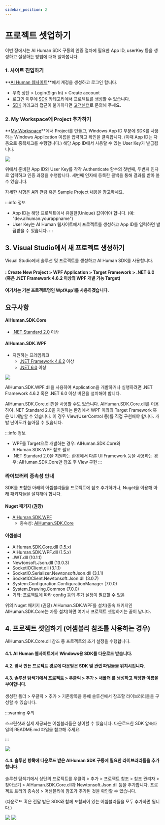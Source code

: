 ```yaml
---
sidebar_position: 2
---
```


# 프로젝트 셋업하기

이번 장에서는 AI Human SDK 구동의 인증 절차에 필요한 App ID, userKey 등을 생성하고 설정하는 방법에 대해 알아봅니다.

### 1. 사이트 진입하기

**[AI Human 웹사이트](https://www.aistudios.com/aihuman/)**에서 계정을 생성하고 로그인 합니다.

- 우측 상단 > Login(Sign In) > Create account
- 로그인 이후에 [SDK](https://aihuman.aistudios.com/aihuman/sdk) 카테고리에서 프로젝트를 생성할 수 있습니다.
- [SDK](https://aihuman.aistudios.com/aihuman/sdk) 카테고리 접근이 불가하다면 [고객센터](https://www.aistudios.com/ko/company/contact)로 문의해 주세요.

### 2. My Workspace에 Project 추가하기

**[My Workspace](https://aihuman.aistudios.com/aihuman/sdk)**에서 Project를 만들고, Windows App ID 부분에 SDK를 사용하는 Windows Application 이름을 입력하고 확인을 클릭합니다. (이때 App ID는 자동으로 중복체크를 수행합니다.)
해당 App ID에서 사용할 수 있는 User Key가 발급됩니다.

<img src="/img/aihuman/windows/SDK_WebPage_UserKey.png" />

위에서 준비한 App ID와 User Key를 각각 Authenticate 함수의 첫번째, 두번째 인자로 입력하고 인증 과정을 수행합니다. 세번째 인자에 등록한 콜백을 통해 결과를 받아 볼 수 있습니다.

자세한 사항은 API 편람 혹은 Sample Project 내용을 참고하세요.

:::info 정보

- App ID는 해당 프로젝트에서 유일한(Unique) 값이어야 합니다. (예: "dev.aihuman.yourappname")
- User Key는 AI Human 웹사이트에서 프로젝트를 생성하고 App ID를 입력하면 발급받을 수 있습니다.
  :::

## 3. Visual Studio에서 새 프로젝트 생성하기

Visual Studio에서 솔루션 및 프로젝트를 생성하고 AI Human SDK를 사용합니다.

#### : Create New Project > WPF Application > Target Framework > .NET 6.0 (혹은 .NET Framework 4.6.2 이상의 WPF 개발 가능 Target)

#### 여기서는 기본 프로젝트명인 WpfApp1를 사용하겠습니다.

## 요구사항

#### AIHuman.SDK.Core

- [.NET Standard 2.0](https://learn.microsoft.com/en-us/dotnet/standard/net-standard?tabs=net-standard-2-0) 이상

#### AIHuman.SDK.WPF

- 지원하는 프레임워크
  - [.NET Framework 4.6.2](https://dotnet.microsoft.com/en-us/download/dotnet-framework/net462) 이상
  - [.NET 6.0](https://dotnet.microsoft.com/en-us/download/dotnet/6.0) 이상

<img src="/img/aihuman/windows/projectsetup_frameworks_1.5.x.png" />

AIHuman.SDK.WPF.dll을 사용하여 Application을 개발하거나 실행하려면 .NET Framework 4.6.2 혹은 .NET 6.0 이상 버전을 설치해야 합니다.

AIHuman.SDK.Core.dll만을 사용할 수도 있습니다. AIHuman.SDK.Core.dll를 이용하여 .NET Standard 2.0을 지원하는 환경에서 WPF 이외의 Target Framework 혹은 UI 개발할 수 있습니다.
이 경우 View(UserControl 등)를 직접 구현해야 합니다. 개발 난이도가 높아질 수 있습니다.

:::info 정보

- WPF를 Target으로 개발하는 경우: AIHuman.SDK.Core와 AIHuman.SDK.WPF 참조 필요
- .NET Standard 2.0을 지원하는 환경에서 다른 UI Framework 등을 사용하는 경우: AIHuman.SDK.Core만 참조 후 View 구현
  :::

### 라이브러리 종속성 안내

SDK를 포함한 아래의 어셈블리들을 프로젝트에 참조 추가하거나, Nuget을 이용해 아래 패키지들을 설치해야 합니다.

#### Nuget 패키지 (권장)

- [AIHuman.SDK.WPF](https://www.nuget.org/packages/AIHuman.SDK.WPF)
  - 종속성: [AIHuman.SDK.Core](https://www.nuget.org/packages/AIHuman.SDK.Core/)

#### 어셈블리

- AIHuman.SDK.Core.dll (1.5.x)
- AIHuman.SDK.WPF.dll (1.5.x)
- JWT.dll (10.1.1)
- Newtonsoft.Json.dll (13.0.3)
- SocketIOClient.dll (3.1.1)
- SocketIO.Serializer.NewtonsoftJson.dll (3.1.1)
- SocketIOClient.Newtonsoft.Json.dll (3.0.7)
- System.Configuration.ConfigurationManager (7.0.0)
- System.Drawing.Common (7.0.0)
- 기타: 프로젝트에 따라 config 등의 추가 설정이 필요할 수 있음

위의 Nuget 패키지 (권장) AIHuman.SDK.WPF를 설치(종속 패키지인 AIHuman.SDK.Core는 자동 설치)하면 여기서 프로젝트 셋업하기는 끝이 납니다.

## 4. 프로젝트 셋업하기 (어셈블리 참조를 사용하는 경우)

AIHuman.SDK.Core.dll 참조 등 프로젝트의 초기 설정을 수행합니다.

#### 4.1. AI Human 웹사이트에서 Windows용 SDK를 다운로드 받습니다.

#### 4.2. 앞서 만든 프로젝트 경로에 다운받은 SDK 및 관련 파일들을 위치시킵니다.

#### 4.3. 솔루션 탐색기에서 프로젝트 > 우클릭 > 추가 > 새폴더 를 생성하고 적당한 이름을 부여합니다.

생성한 폴더 > 우클릭 > 추가 > 기존항목을 통해 솔루션에서 참조할 라이브러리들을 구성할 수 있습니다.

:::warning 주의

스크린샷과 실제 제공되는 어셈블리들은 상이할 수 있습니다. 다운로드한 SDK 압축파일의 README.md 파일을 참고해 주세요.

:::

<img src="/img/aihuman/windows/NewProject_Add_Sdk.png" />

#### 4.4. 솔루션 항목에 다운로드 받은 AIHuman SDK 구동에 필요한 라이브러리들을 추가합니다.

솔루션 탐색기에서 상단의 프로젝트를 우클릭 > 추가 > 프로젝트 참조 > 참조 관리자 > 찾아보기 > AIHuman.SDK.Core.dll과 Newtonsoft.Json.dll 등을 추가합니다. 프로젝트 트리의 종속성 > 어셈블리에 참조가 추가된 것을 확인할 수 있습니다.

(다운로드 혹은 전달 받은 SDK와 함께 포함되어 있는 어셈블리들을 모두 추가하면 됩니다.)

<img src="/img/aihuman/windows/NewProject_Add_Ref.png" />

<img src="/img/aihuman/windows/NewProject_Init.png" />

<br/>
